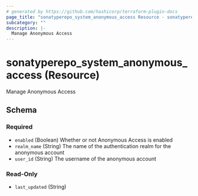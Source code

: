 ```yaml
---
# generated by https://github.com/hashicorp/terraform-plugin-docs
page_title: "sonatyperepo_system_anonymous_access Resource - sonatyperepo"
subcategory: ""
description: |-
  Manage Anonymous Access
---
```


# sonatyperepo_system_anonymous_access (Resource)

Manage Anonymous Access



<!-- schema generated by tfplugindocs -->
## Schema

### Required

- `enabled` (Boolean) Whether or not Anonymous Access is enabled
- `realm_name` (String) The name of the authentication realm for the anonymous account
- `user_id` (String) The username of the anonymous account

### Read-Only

- `last_updated` (String)
